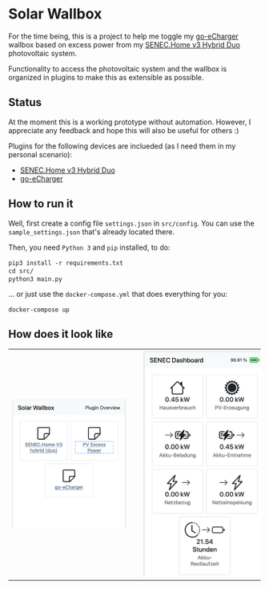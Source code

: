 # Solar Wallbox
For the time being, this is a project to help me toggle my [go-eCharger](https://go-e.co/produkte/go-echarger-home/) wallbox based on excess power from my [SENEC.Home v3 Hybrid Duo](https://senec.com/de/produkte/senec-home-v3-hybrid) photovoltaic system.

Functionality to access the photovoltaic system and the wallbox is organized in plugins to make this as extensible as possible.

## Status
At the moment this is a working prototype without automation. However, I appreciate any feedback and hope this will also be useful for others :)

Plugins for the following devices are inclueded (as I need them in my personal scenario):

* [SENEC.Home v3 Hybrid Duo](https://senec.com/de/produkte/senec-home-v3-hybrid)
* [go-eCharger](https://go-e.co/produkte/go-echarger-home/)

## How to run it
Well, first create a config file `settings.json` in `src/config`. You can use the `sample_settings.json` that's already located there.

Then, you need `Python 3` and `pip` installed, to do:

    pip3 install -r requirements.txt
    cd src/
    python3 main.py

... or just use the `docker-compose.yml` that does everything for you:

    docker-compose up

## How does it look like

<table>
    <tr>
        <td>
            <img src="img/plugin_overview.png" width="380" />
        </td>
        <td>
            <img src="img/senec_plugin.png" width="380" style="margin-left: 20px;" />
        </td>
    </tr>
</table>
